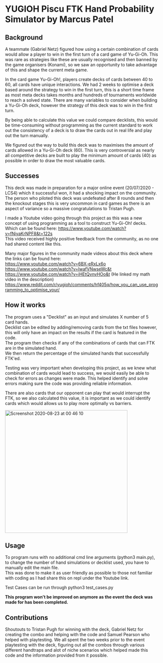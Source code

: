 # YUGIOH Piscu FTK Hand Probability Simulator by Marcus Patel

## Background

A teammate (Gabriel Netz) figured how using a certain combination of cards would allow a player to win in the first turn of a card game of Yu-Gi-Oh.
This was rare as strategies like these are usually recognised and then banned by the game organisers (Konami), 
so we saw an opportunity to take advantage of this and shape the current meta game.

In the card game Yu-Gi-Oh!, players create decks of cards between 40 to 60, all cards have unique interactions.
We had 2 weeks to optimise a deck based around the strategy to win in the first turn, this is a short time frame as most meta 
decks takes months and hundreds of tournaments worldwide to reach a solved state.
There are many variables to consider when building a Yu-Gi-Oh deck, however the strategy of this deck was to win in the first turn.

By being able to calculate this value we could compare decklists, this would be time-consuming without programming as the 
current standard to work out the consistency of a deck is to draw the cards out in real life and play out the turn manually.

We figured out the way to build this deck was to maximises the amount of cards allowed in a Yu-Gi-Oh deck (60). This is very
controversial as nearly all competitive decks are built to play the minimum amount of cards (40) as possible in order to draw
the most valuable cards.

## Successes
This deck was made in preparation for a major online event (20/07/2020 - LCS4) which it successful won, it had a shocking impact on the community.
The person who piloted this deck was undefeated after 8 rounds and then the knockout stages this is very uncommon 
in card games as there is an aspect of variance so a massive congratulations to Tristan Pugh.

I made a Youtube video going through this project as this was a new concept of using programming as a tool to construct Yu-Gi-Oh! decks. 
Which can be found here: https://www.youtube.com/watch?v=fNiyaKrNPF8&t=122s \
This video received highly positive feedback from the community, as no one had shared content like this.

Many major figures in the community made videos about this deck where the links can be found here:\
https://www.youtube.com/watch?v=6BX-eRxLx6o \
https://www.youtube.com/watch?v=IwafVNwseWc&t \
https://www.youtube.com/watch?v=iHEtQvnvHOo&t (He linked my math video in the description) \
https://www.reddit.com/r/yugioh/comments/hf405q/how_you_can_use_programming_to_optimise_your/
 
 
## How it works
The program uses a "Decklist" as an input and simulates X number of 5 card hands. \
Decklist can be edited by adding/removing cards from the txt files however, this will only have an impact on the results if the card is featured in the code. \
The program then checks if any of the combinations of cards that can FTK are in the simulated hand. \
We then return the percentage of the simulated hands that successfully FTK'ed. 

Testing was very important when developing this project, as we knew what combination of cards would lead to success, 
we would easily be able to check for errors as changes were made. This helped identify and solve errors making sure the
code was providing reliable information. 

There are also cards that our opponent can play that would interrupt the FTK, so we also calculated this value, 
it is important as we could identify cards which would allows us to play more optimally vs barriers.

<img width="402" alt="Screenshot 2020-08-23 at 00 46 10" src="https://user-images.githubusercontent.com/47230518/90967697-fc975100-e4da-11ea-9c7f-757209cb0ba9.png">


## Usage
To program runs with no additional cmd line arguments (python3 main.py), to change the number of hand simulations or 
decklist used, you have to manually edit the main file.\
This was done to make it as user friendly as possible to those not familiar with coding as I had share this on repl under the Youtube link.

Test Cases can be run through python3 test_cases.py

**This program won't be improved on anymore as the event the deck was made for has been completed.**

## Contributions
Shoutouts to Tristan Pugh for winning with the deck, Gabriel Netz for creating the combo and helping with the code and 
Samuel Pearson who helped with playtesting. We all spent the two weeks prior to the event playtesting with the deck, 
figuring out all the combos through various different handtraps and alot of niche scenarios which helped made this code 
and the information provided from it possible.



